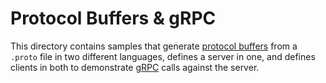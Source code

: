 Protocol Buffers & gRPC
=======================

This directory contains samples that generate [protocol
buffers](https://developers.google.com/protocol-buffers) from a `.proto` file in
two different languages, defines a server in one, and defines clients in both to
demonstrate [gRPC](https://grpc.io) calls against the server.
